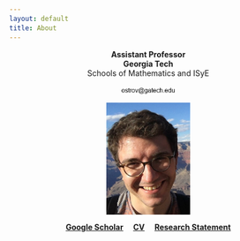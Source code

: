 ```yaml
---
layout: default
title: About
---
```


<p align="center">
<b>Assistant Professor</b><br />
<b>Georgia Tech</b><br />
Schools of Mathematics and ISyE<br />  
</p>  
<p align="center">
<img src="email.png" alt="Email" width="20%" align="center" hspace="20">
</p>    

<p align="center">
<img src="photoGrandCanyon-cropped-stronger.jpg" alt="Getty museum" width="30%" align="center" hspace="20">
</p>    

  
<p align="center">
<a href="https://scholar.google.fr/citations?user=2IvZJ3cAAAAJ&hl=en"><b>Google Scholar</b></a>&emsp;
<a href="assets/dmitrii_ostrovskii_CV.pdf"><b>CV</b></a>&emsp;
<a href="assets/research-statement.pdf"><b>Research Statement</b></a>
</p>